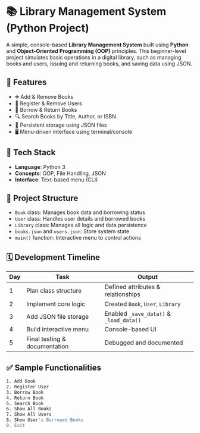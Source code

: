 # 📚 Library Management System (Python Project)

A simple, console-based **Library Management System** built using **Python** and **Object-Oriented Programming (OOP)** principles. This beginner-level project simulates basic operations in a digital library, such as managing books and users, issuing and returning books, and saving data using JSON.


## 🚀 Features

- ➕ Add & Remove Books
- 👤 Register & Remove Users
- 📖 Borrow & Return Books
- 🔍 Search Books by Title, Author, or ISBN
- 💾 Persistent storage using JSON files
- 🖥️ Menu-driven interface using terminal/console


## 🧱 Tech Stack

- **Language**: Python 3  
- **Concepts**: OOP, File Handling, JSON  
- **Interface**: Text-based menu (CLI)


## 📂 Project Structure

- `Book` class: Manages book data and borrowing status  
- `User` class: Handles user details and borrowed books  
- `Library` class: Manages all logic and data persistence  
- `books.json` and `users.json`: Store system state  
- `main()` function: Interactive menu to control actions


## 🗓️ Development Timeline

| Day | Task                            | Output                             |
|-----|----------------------------------|-------------------------------------|
| 1   | Plan class structure            | Defined attributes & relationships |
| 2   | Implement core logic            | Created `Book`, `User`, `Library`  |
| 3   | Add JSON file storage           | Enabled `_save_data()` & `_load_data()` |
| 4   | Build interactive menu          | Console-based UI                   |
| 5   | Final testing & documentation   | Debugged and documented            |


## ✅ Sample Functionalities

```bash
1. Add Book
2. Register User
3. Borrow Book
4. Return Book
5. Search Book
6. Show All Books
7. Show All Users
8. Show User's Borrowed Books
9. Exit
